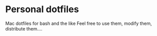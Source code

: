 # Personal dotfiles 
Mac dotfiles for bash and the like
Feel free to use them, modify them, distribute them....
